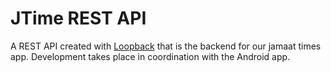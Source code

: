 # JTime REST API

A REST API created with [Loopback](http://loopback.io/) that is the backend
for our jamaat times app. Development takes place in coordination with the Android app.
